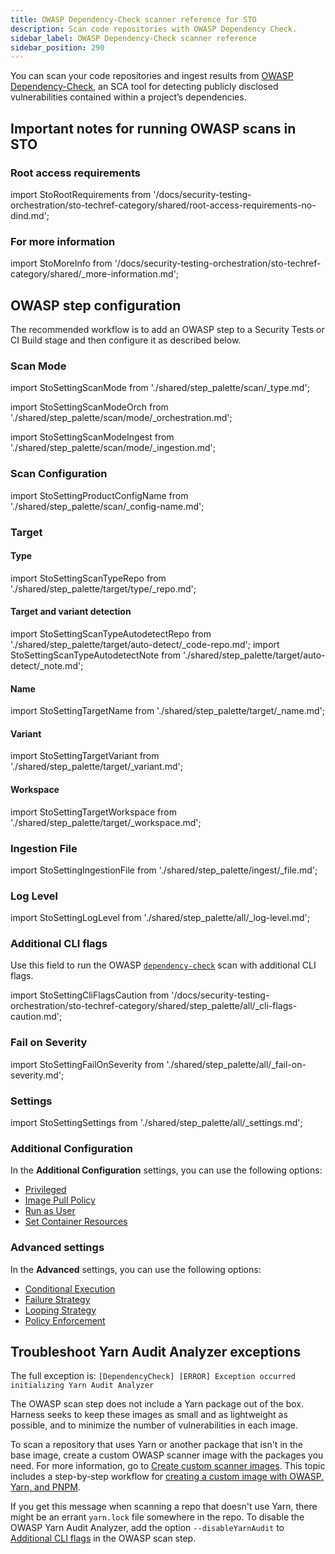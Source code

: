```yaml
---
title: OWASP Dependency-Check scanner reference for STO
description: Scan code repositories with OWASP Dependency Check.
sidebar_label: OWASP Dependency-Check scanner reference
sidebar_position: 290
---
```


You can scan your code repositories and ingest results from [OWASP Dependency-Check](https://owasp.org/www-project-dependency-check/), an SCA tool for detecting publicly disclosed vulnerabilities contained within a project’s dependencies.


## Important notes for running OWASP scans in STO


### Root access requirements 

import StoRootRequirements from '/docs/security-testing-orchestration/sto-techref-category/shared/root-access-requirements-no-dind.md';

<StoRootRequirements />

### For more information


import StoMoreInfo from '/docs/security-testing-orchestration/sto-techref-category/shared/_more-information.md';


<StoMoreInfo />

## OWASP step configuration

The recommended workflow is to add an OWASP step to a Security Tests or CI Build stage and then configure it as described below. 


### Scan Mode


import StoSettingScanMode from './shared/step_palette/scan/_type.md';

import StoSettingScanModeOrch from './shared/step_palette/scan/mode/_orchestration.md';

import StoSettingScanModeIngest from './shared/step_palette/scan/mode/_ingestion.md';



<!-- StoSettingScanMode / -->
<StoSettingScanModeOrch />
<StoSettingScanModeIngest />

<!-- ============================================================================= -->
<a name="scan-config"></a>

### Scan Configuration

import StoSettingProductConfigName from './shared/step_palette/scan/_config-name.md';

<StoSettingProductConfigName />


### Target


#### Type

import StoSettingScanTypeRepo from './shared/step_palette/target/type/_repo.md';

<StoSettingScanTypeRepo />


#### Target and variant detection 

import StoSettingScanTypeAutodetectRepo from './shared/step_palette/target/auto-detect/_code-repo.md';
import StoSettingScanTypeAutodetectNote from './shared/step_palette/target/auto-detect/_note.md';

<StoSettingScanTypeAutodetectRepo/>
<StoSettingScanTypeAutodetectNote/>


#### Name 

import StoSettingTargetName from './shared/step_palette/target/_name.md';

<StoSettingTargetName />


#### Variant

import StoSettingTargetVariant from './shared/step_palette/target/_variant.md';

<StoSettingTargetVariant  />


#### Workspace

import StoSettingTargetWorkspace from './shared/step_palette/target/_workspace.md';

<StoSettingTargetWorkspace  />



### Ingestion File


import StoSettingIngestionFile from './shared/step_palette/ingest/_file.md';



<StoSettingIngestionFile  />




### Log Level

import StoSettingLogLevel from './shared/step_palette/all/_log-level.md';

<StoSettingLogLevel />



### Additional CLI flags

<!-- 

Use this field to run the OWASP [`dependency-check`](https://jeremylong.github.io/DependencyCheck/dependency-check-cli/arguments.html) scan with additional CLI flags, for example: 

`--scan /harness/**/*.jar --log /shared/scan_logs/owasp.txt`
      
With these flags, the scanner scans JAR files and outputs the log to a shared folder, where it can be accessed by a later step. 

-->

Use this field to run the OWASP [`dependency-check`](https://jeremylong.github.io/DependencyCheck/dependency-check-cli/arguments.html) scan with additional CLI flags.

import StoSettingCliFlagsCaution from '/docs/security-testing-orchestration/sto-techref-category/shared/step_palette/all/_cli-flags-caution.md';

<StoSettingCliFlagsCaution />


### Fail on Severity

import StoSettingFailOnSeverity from './shared/step_palette/all/_fail-on-severity.md';

<StoSettingFailOnSeverity />

### Settings

import StoSettingSettings from './shared/step_palette/all/_settings.md';

<StoSettingSettings />


### Additional Configuration

In the **Additional Configuration** settings, you can use the following options:

* [Privileged](/docs/continuous-integration/use-ci/manage-dependencies/background-step-settings#privileged)
* [Image Pull Policy](/docs/continuous-integration/use-ci/manage-dependencies/background-step-settings#image-pull-policy)
* [Run as User](/docs/continuous-integration/use-ci/manage-dependencies/background-step-settings#run-as-user)
* [Set Container Resources](/docs/continuous-integration/use-ci/manage-dependencies/background-step-settings#set-container-resources)


### Advanced settings

In the **Advanced** settings, you can use the following options:

* [Conditional Execution](/docs/platform/pipelines/step-skip-condition-settings)
* [Failure Strategy](/docs/platform/pipelines/failure-handling/define-a-failure-strategy-on-stages-and-steps)
* [Looping Strategy](/docs/platform/pipelines/looping-strategies/looping-strategies-matrix-repeat-and-parallelism)
* [Policy Enforcement](/docs/platform/governance/policy-as-code/harness-governance-overview)

## Troubleshoot Yarn Audit Analyzer exceptions 

<!-- https://harness.atlassian.net/browse/STO-6975 -->

The full exception is: `[DependencyCheck] [ERROR] Exception occurred initializing Yarn Audit Analyzer`

The OWASP scan step does not include a Yarn package out of the box. Harness seeks to  keep these images as small and as lightweight as possible, and to minimize the number of vulnerabilities in each image.

To scan a repository that uses Yarn or another package that isn't in the base image, create a custom OWASP scanner image with the packages you need. For more information, go to [Create custom scanner images](/docs/security-testing-orchestration/use-sto/set-up-sto-pipelines/create-custom-scan-images). This topic includes a step-by-step workflow for [creating a custom image with OWASP, Yarn, and PNPM](/docs/security-testing-orchestration/use-sto/set-up-sto-pipelines/create-custom-scan-images#hands-on-example-add-yarn-and-pnpm-to-an-owasp-image). 

If you get this message when scanning a repo that doesn't use Yarn, there might be an errant `yarn.lock` file somewhere in the repo. To disable the OWASP Yarn Audit Analyzer, add the option `--disableYarnAudit` to [Additional CLI flags](/docs/security-testing-orchestration/sto-techref-category/owasp-scanner-reference#additional-cli-flags) in the OWASP scan step.



